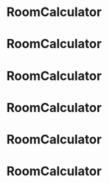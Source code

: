 # RoomCalculator
# RoomCalculator
# RoomCalculator
# RoomCalculator
# RoomCalculator
# RoomCalculator
